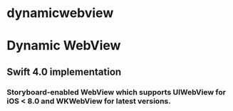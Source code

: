 # dynamicwebview

# Dynamic WebView
## Swift 4.0 implementation
### Storyboard-enabled WebView which supports UIWebView for iOS < 8.0 and WKWebView for latest versions.
